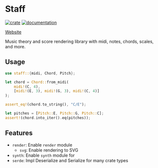 # Staff
[![crate](https://img.shields.io/crates/v/staff.svg)](https://crates.io/crates/staff)
[![documentation](https://docs.rs/staff/badge.svg)](https://docs.rs/staff)

[Website](https://staff-rs.github.io)

Music theory and score rendering library with midi, notes, chords, scales, and more.

## Usage
```rust
use staff::{midi, Chord, Pitch};

let chord = Chord::from_midi(
    midi!(C, 4),
    [midi!(E, 3), midi!(G, 3), midi!(C, 4)]
);

assert_eq!(chord.to_string(), "C/E");

let pitches = [Pitch::E, Pitch::G, Pitch::C];
assert!(chord.into_iter().eq(pitches));
```

## Features
* `render`: Enable `render` module
    * `svg`: Enable rendering to SVG
* `synth`: Enable `synth` module for 
* `serde`: Impl Deserialize and Serialize for many crate types
